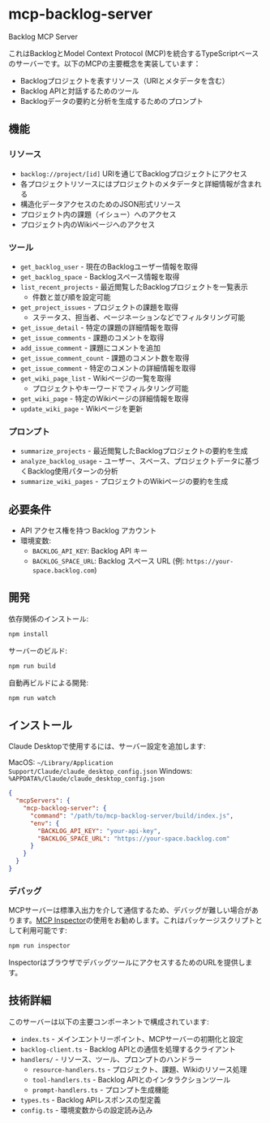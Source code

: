# mcp-backlog-server

Backlog MCP Server

これはBacklogとModel Context Protocol (MCP)を統合するTypeScriptベースのサーバーです。以下のMCPの主要概念を実装しています：

- Backlogプロジェクトを表すリソース（URIとメタデータを含む）
- Backlog APIと対話するためのツール
- Backlogデータの要約と分析を生成するためのプロンプト

## 機能

### リソース
- `backlog://project/[id]` URIを通じてBacklogプロジェクトにアクセス
- 各プロジェクトリソースにはプロジェクトのメタデータと詳細情報が含まれる
- 構造化データアクセスのためのJSON形式リソース
- プロジェクト内の課題（イシュー）へのアクセス
- プロジェクト内のWikiページへのアクセス

### ツール
- `get_backlog_user` - 現在のBacklogユーザー情報を取得
- `get_backlog_space` - Backlogスペース情報を取得
- `list_recent_projects` - 最近閲覧したBacklogプロジェクトを一覧表示
  - 件数と並び順を設定可能
- `get_project_issues` - プロジェクトの課題を取得
  - ステータス、担当者、ページネーションなどでフィルタリング可能
- `get_issue_detail` - 特定の課題の詳細情報を取得
- `get_issue_comments` - 課題のコメントを取得
- `add_issue_comment` - 課題にコメントを追加
- `get_issue_comment_count` - 課題のコメント数を取得
- `get_issue_comment` - 特定のコメントの詳細情報を取得
- `get_wiki_page_list` - Wikiページの一覧を取得
  - プロジェクトやキーワードでフィルタリング可能
- `get_wiki_page` - 特定のWikiページの詳細情報を取得
- `update_wiki_page` - Wikiページを更新

### プロンプト
- `summarize_projects` - 最近閲覧したBacklogプロジェクトの要約を生成
- `analyze_backlog_usage` - ユーザー、スペース、プロジェクトデータに基づくBacklog使用パターンの分析
- `summarize_wiki_pages` - プロジェクトのWikiページの要約を生成

## 必要条件

- API アクセス権を持つ Backlog アカウント
- 環境変数:
  - `BACKLOG_API_KEY`: Backlog API キー
  - `BACKLOG_SPACE_URL`: Backlog スペース URL (例: `https://your-space.backlog.com`)

## 開発

依存関係のインストール:
```bash
npm install
```

サーバーのビルド:
```bash
npm run build
```

自動再ビルドによる開発:
```bash
npm run watch
```

## インストール

Claude Desktopで使用するには、サーバー設定を追加します:

MacOS: `~/Library/Application Support/Claude/claude_desktop_config.json`
Windows: `%APPDATA%/Claude/claude_desktop_config.json`

```json
{
  "mcpServers": {
    "mcp-backlog-server": {
      "command": "/path/to/mcp-backlog-server/build/index.js",
      "env": {
        "BACKLOG_API_KEY": "your-api-key",
        "BACKLOG_SPACE_URL": "https://your-space.backlog.com"
      }
    }
  }
}
```

### デバッグ

MCPサーバーは標準入出力を介して通信するため、デバッグが難しい場合があります。[MCP Inspector](https://github.com/modelcontextprotocol/inspector)の使用をお勧めします。これはパッケージスクリプトとして利用可能です:

```bash
npm run inspector
```

InspectorはブラウザでデバッグツールにアクセスするためのURLを提供します。

## 技術詳細

このサーバーは以下の主要コンポーネントで構成されています:

- `index.ts` - メインエントリーポイント、MCPサーバーの初期化と設定
- `backlog-client.ts` - Backlog APIとの通信を処理するクライアント
- `handlers/` - リソース、ツール、プロンプトのハンドラー
  - `resource-handlers.ts` - プロジェクト、課題、Wikiのリソース処理
  - `tool-handlers.ts` - Backlog APIとのインタラクションツール
  - `prompt-handlers.ts` - プロンプト生成機能
- `types.ts` - Backlog APIレスポンスの型定義
- `config.ts` - 環境変数からの設定読み込み